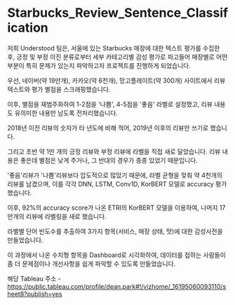 # Starbucks_Review_Sentence_Classification

저희 Understood 팀은, 서울에 있는 Starbucks 매장에 대한 텍스트 평가를 수집한 후, 긍정 및 부정 이진 분류로부터 세부 카테고리별 감성 평가로 파고들어 매장별로 어떤 부분이 특히 문제가 있는지 파악하고자 프로젝트를 진행하게 되었습니다. 

우선, 네이버(약 19만개), 카카오(약 6천개), 망고플레이트(약 300개) 사이트에서 리뷰 텍스트와 평가 별점을 스크래핑했습니다.

이후, 별점을 재범주화하여 1-2점을 '나쁨', 4-5점을 '좋음' 라벨로 설정했고, 리뷰 내용도 유의미한 내용만 남도록 전처리했습니다.

2018년 이전 리뷰의 숫자가 타 년도에 비해 적어, 2019년 이후의 리뷰만 쓰기로 했습니다.

그리고 초반 약 1만 개의 긍정 리뷰와 부정 리뷰에 라벨을 직접 새로 달았습니다. 리뷰 내용은 좋은데 별점은 낮게 주거나, 그 반대의 경우가 종종 있었기 때문입니다.

'좋음'리뷰가 '나쁨'리뷰보다 압도적으로 많았기 때문에, 라벨 균형을 맞춰 약 4천개의 리뷰를 남겼으며, 이를 각각 DNN, LSTM, Conv1D, KorBERT 모델로 accuracy 평가했습니다.

이후, 92%의 accuracy score가 나온 ETRI의 KorBERT 모델을 이용하여, 나머지 17만개의 리뷰에 라벨링을 새로 했습니다.

라벨별 단어 빈도수를 추출하여 3가지 항목(서비스, 매장 상태, 맛)에 대한 감성사전을 만들었습니다.

이 과정에서 나온 수치형 항목을 Dashboard로 시각화하여, 데이터를 접하는 사람들이 좀 더 문제점이나 개선사항을 쉽게 파악할 수 있도록 만들었습니다. 

해당 Tableau 주소 - https://public.tableau.com/profile/dean.park#!/vizhome/_16195060093110/sheet8?publish=yes
